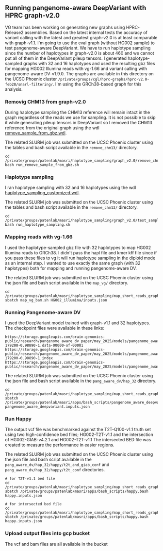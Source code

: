 ## Running pangenome-aware DeepVariant with HPRC graph-v2.0

VG team has been working on generating new graphs using HPRC-Release2 assemblies. Based on the latest internal tests the accuracy of variant calling with the latest and greatest graph-v2.0 is 
at least comparable with graph-v1.1. I'm going to use the eval graph (without HG002 sample) to test pangenome-aware DeepVariant. We have to run haplotype sampling since the number of haplotypes 
in graph-v2.0 is about 460 and we cannot put all of them in the DeepVariant pileup tensors. I generated haplotype-sampled graphs with 32 and 16 haplotypes and used the resulting gbz files for 
mapping HG002 Illumina reads with vg-1.66 and variant calling with pangenome-aware DV-v1.9.0. 
The graphs are available in this directory on the UCSC Phoenix cluster `/private/groups/cgl/hprc-graphs/hprc-v2.0-feb28/snarl-filtering/`. I'm using the GRCh38-based graph for this analysis.

### Removig CHM13 from graph-v2.0

During haplotype sampling the CHM13 reference will remain intact in the graph regardless of the reads we use for sampling. It is not possible to skip it while generating pileup tensors in DeepVariant
so I removed the CHM13 reference from the original graph using the wdl [remove_sample_from_gbz.wdl](https://github.com/mobinasri/vg_wdl/blob/master/workflows/remove_sample_from_gbz.wdl). 

The related SLURM job was submitted on the UCSC Phoenix cluster using the tables and bash script available in the `remove_chm13/` directory.

```
cd /private/groups/patenlab/masri/haplotype_sampling/graph_v2.0/remove_chm13_vg_1.66
bash run_remove_sample_from_gbz.sh 
```

### Haplotype sampling

I ran haplotype sampling with 32 and 16 haplotypes using the wdl [haplotype_sampling_customized.wdl](https://github.com/mobinasri/vg_wdl/blob/master/workflows/haplotype_sampling_customized.wdl).

The related SLURM job was submitted on the UCSC Phoenix cluster using the tables and bash script available in the `remove_chm13/` directory.
```
cd /private/groups/patenlab/masri/haplotype_sampling/graph_v2.0/test_samples_vg_1.66
bash run_haplotype_sampling.sh
```

### Mapping reads with vg-1.66

I used the haplotype-sampled gbz file with 32 haplotypes to map HG002 Illumina reads to GRCh38. I didn't pass the hapl file and kmer kff file since if you pass these files to vg 
it will run haplotype sampling in the diploid mode as an internal step. I wanted to use exactly the same graph (with 32 haplotypes) both for mapping and running pangenome-aware DV.

The related SLURM job was submitted on the UCSC Phoenix cluster using the json file and bash script available in the `map_vg/` directory.
```
cd /private/groups/patenlab/masri/haplotype_sampling/map_short_reads_graph_v2_ec1M.vg_1.66
sbatch map_vg_bam.sh HG002_illumina/inputs.json
```

### Running Pangenome-aware DV 

I used the DeepVariant model trained with graph-v1.1 and 32 haplotypes. The checkpoint files were available in these links:
```
https://storage.googleapis.com/brain-genomics-public/research/pangenome_aware_dv_paper/may_2025/models/pangenome_aware_dv_32_haps/checkpoint-179200-0.98890-1.data-00000-of-00001
https://storage.googleapis.com/brain-genomics-public/research/pangenome_aware_dv_paper/may_2025/models/pangenome_aware_dv_32_haps/checkpoint-179200-0.98890-1.index
https://storage.googleapis.com/brain-genomics-public/research/pangenome_aware_dv_paper/may_2025/models/pangenome_aware_dv_32_haps/example_info.json
```

The related SLURM job was submitted on the UCSC Phoenix cluster using the json file and bash script available in the `pang_aware_dv/hap_32` directory.
```
cd /private/groups/patenlab/masri/haplotype_sampling/map_short_reads_graph_v2_ec1M.vg_1.66/HG002_illumina/run_png_aware_dv/hap_32
sbatch /private/groups/patenlab/masri/apps/bash_scripts/pangenome_aware_deepvariant.bash pangenome_aware_deepvariant.inputs.json
```

### Run Happy

The output vcf file was benchmarked against the T2T-Q100-v1.1 truth set using two high-confidence bed files; HG002-T2T-v1.1 and the intersection of HG002-GIAB-v4.2.1 and HG002-T2T-v1.1
The intersected BED file was created to measure the performance in easier regions.

The related SLURM job was submitted on the UCSC Phoenix cluster using the json file and bash script available in the 
`pang_aware_dv/hap_32/happy/t2t_and_giab_conf` and  `pang_aware_dv/hap_32/happy/t2t_conf` directories.
```
# for T2T-v1.1 bed file
cd /private/groups/patenlab/masri/haplotype_sampling/map_short_reads_graph_v2_ec1M.vg_1.66/HG002_illumina/run_png_aware_dv/hap_32/happy/t2t_conf
sbatch /private/groups/patenlab/masri/apps/bash_scripts/happy.bash happy.inputs.json

# for intersected bed file
cd /private/groups/patenlab/masri/haplotype_sampling/map_short_reads_graph_v2_ec1M.vg_1.66/HG002_illumina/run_png_aware_dv/hap_32/happy/t2t_and_giab_conf
sbatch /private/groups/patenlab/masri/apps/bash_scripts/happy.bash happy.inputs.json
```


### Upload output files into gcp bucket

The vcf and bam files are all available in the bucket
```

```

